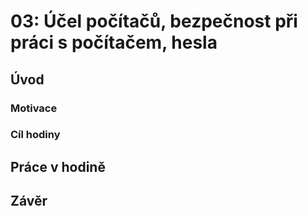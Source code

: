 # 03: Účel počítačů, bezpečnost při práci s počítačem, hesla

## Úvod

### Motivace

### Cíl hodiny

## Práce v hodině

## Závěr
